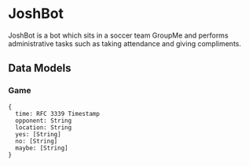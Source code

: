 # JoshBot

JoshBot is a bot which sits in a soccer team GroupMe and performs administrative tasks such as taking attendance and giving compliments.

## Data Models

### Game
```
{
  time: RFC 3339 Timestamp
  opponent: String
  location: String
  yes: [String]
  no: [String]
  maybe: [String]
}
```

